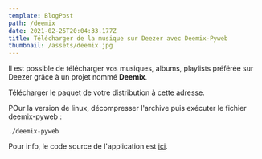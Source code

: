 ```yaml
---
template: BlogPost
path: /deemix
date: 2021-02-25T20:04:33.177Z
title: Télécharger de la musique sur Deezer avec Deemix-Pyweb
thumbnail: /assets/deemix.jpg
---
```

Il est possible de télécharger vos musiques, albums, playlists préférée sur Deezer grâce à un projet nommé **Deemix**.

Télécharger le paquet de votre distribution à [cette adresse](https://download.deemix.app/0:/pyweb/).

POur la version de linux, décompresser l'archive puis exécuter le fichier deemix-pyweb :

`./deemix-pyweb`

Pour info, le code source de l'application est [ici](https://git.rip/RemixDev/deemix-pyweb).
